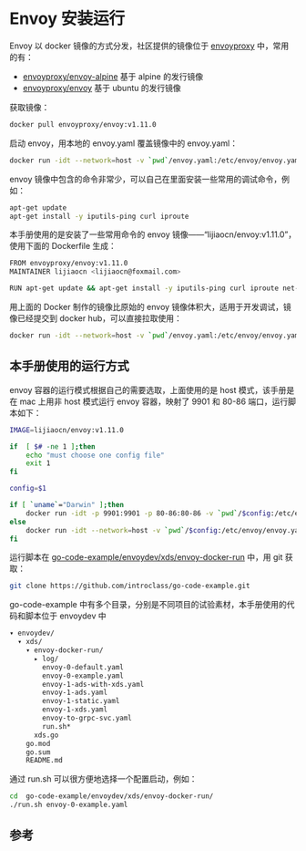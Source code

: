 <!-- toc -->
# Envoy 安装运行

Envoy 以 docker 镜像的方式分发，社区提供的镜像位于 [envoyproxy][1] 中，常用的有：

* [envoyproxy/envoy-alpine][2] 基于 alpine 的发行镜像
* [envoyproxy/envoy][3] 基于 ubuntu 的发行镜像

获取镜像：

```sh
docker pull envoyproxy/envoy:v1.11.0
```

启动 envoy，用本地的 envoy.yaml 覆盖镜像中的 envoy.yaml：

```sh
docker run -idt --network=host -v `pwd`/envoy.yaml:/etc/envoy/envoy.yaml envoyproxy/envoy:v1.11.0
```

envoy 镜像中包含的命令非常少，可以自己在里面安装一些常用的调试命令，例如：

```sh
apt-get update
apt-get install -y iputils-ping curl iproute
```

本手册使用的是安装了一些常用命令的 envoy 镜像——“lijiaocn/envoy:v1.11.0”，使用下面的 Dockerfile 生成：

```sh
FROM envoyproxy/envoy:v1.11.0
MAINTAINER lijiaocn <lijiaocn@foxmail.com>

RUN apt-get update && apt-get install -y iputils-ping curl iproute net-tools vim
```

用上面的 Docker 制作的镜像比原始的 envoy 镜像体积大，适用于开发调试，镜像已经提交到 docker hub，可以直接拉取使用：

```sh
docker run -idt --network=host -v `pwd`/envoy.yaml:/etc/envoy/envoy.yaml lijiaocn/envoy:v1.11.0
```

## 本手册使用的运行方式

envoy 容器的运行模式根据自己的需要选取，上面使用的是 host 模式，该手册是在 mac 上用非 host 模式运行 envoy 容器，映射了 9901 和 80-86 端口，运行脚本如下：

```sh
IMAGE=lijiaocn/envoy:v1.11.0

if  [ $# -ne 1 ];then
    echo "must choose one config file"
    exit 1
fi

config=$1

if [ `uname`="Darwin" ];then
    docker run -idt -p 9901:9901 -p 80-86:80-86 -v `pwd`/$config:/etc/envoy/envoy.yaml -v `pwd`/log:/var/log/envoy $IMAGE
else
    docker run -idt --network=host -v `pwd`/$config:/etc/envoy/envoy.yaml -v `pwd`/log:/var/log/envoy $IMAGE
fi
```

运行脚本在 [go-code-example/envoydev/xds/envoy-docker-run][4] 中，用 git 获取：

```sh
git clone https://github.com/introclass/go-code-example.git
```

go-code-example 中有多个目录，分别是不同项目的试验素材，本手册使用的代码和脚本位于 envoydev 中

```sh
▾ envoydev/
  ▾ xds/
    ▾ envoy-docker-run/
      ▸ log/
        envoy-0-default.yaml
        envoy-0-example.yaml
        envoy-1-ads-with-xds.yaml
        envoy-1-ads.yaml
        envoy-1-static.yaml
        envoy-1-xds.yaml
        envoy-to-grpc-svc.yaml
        run.sh*
      xds.go
    go.mod
    go.sum
    README.md
```

通过 run.sh 可以很方便地选择一个配置启动，例如： 

```sh
cd  go-code-example/envoydev/xds/envoy-docker-run/
./run.sh envoy-0-example.yaml
```

## 参考

[1]: https://hub.docker.com/u/envoyproxy "docker hub: envoyproxy"
[2]: https://hub.docker.com/r/envoyproxy/envoy-alpine/tags "envoyproxy/envoy-alpine"
[3]: https://hub.docker.com/r/envoyproxy/envoy/tags "envoyproxy/envoy"
[4]: https://github.com/introclass/go-code-example/tree/master/envoydev/xds/envoy-docker-run "envoy-docker-run"
